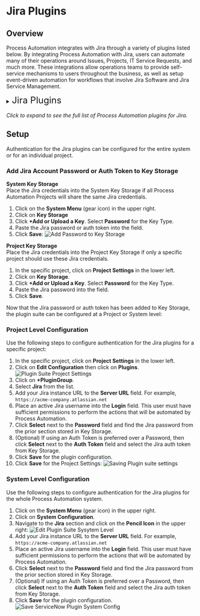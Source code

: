 # Jira Plugins

## Overview

Process Automation integrates with Jira through a variety of plugins listed below.
By integrating Process Automation with Jira, users can automate many of their operations around Issues, Projects, IT Service Requests, and much more.
These integrations allow operations teams to provide self-service mechanisms to users throughout the business, as well as setup event-driven automation for workflows that involve Jira Software and Jira Service Management.

<details><summary> <font size="5">Jira Plugins</font>
</summary>

|Plugin Name| Plugin Type| Description|
|:---------------------------------------------------------|:---------------------------------------------------------:|:---------------------------------------------------------|
|[**Search Assigned Issues**](/manual/workflow-steps/jira.html#jira-issue-assigned)|Job Step|Search assigned issues by user.|
|[**Check Issue Exists**](/manual/workflow-steps/jira.html#jira-issue-check-exist)|Job Step|Check if the Jira issue exists by key.|
|[**Comment on Issue**](/manual/workflow-steps/jira.html#jira-issue-comment)|Job Step|Append comments to a Jira issue.|
|[**Create Issue**](/manual/workflow-steps/jira.html#jira-issue-create)|Job Step|Creates a new Jira issue.|
|[**Update Issue**](/manual/workflow-steps/jira.html#jira-issue-update)|Job Step|Updates an existing Jira issue.|
|[**Retrieve Issue**](/manual/workflow-steps/jira.html#jira-issue-get-data)|Job Step|View the data of an existing Jira issue.|
|[**Comment on Issue**](/manual/notifications/jira.html#jira-issue-notification-comment)|Notification|Append comments to a Jira issue.|
|[**Create Issue**](/manual/notifications/jira.html#jira-issue-notification-create)|Notification|Creates a new Jira issue.|
</details>
<br>
<em>Click to expand to see the full list of Process Automation plugins for Jira.</em>

## Setup

Authentication for the Jira plugins can be configured for the entire system or for an individual project.

### Add Jira Account Password or Auth Token to Key Storage

**System Key Storage**
<br>Place the Jira credentials into the System Key Storage if all Process Automation Projects will share the same Jira credentials.
1. Click on the **System Menu** (gear icon) in the upper right.
2. Click on **Key Storage**
3. Click **+Add or Upload a Key**. Select **Password** for the Key Type.
4. Paste the Jira password or auth token into the field.
5. Click **Save**:
   ![Add Password to Key Storage](@assets/img/jira-add-pw-keystorage.png)

**Project Key Storage**
<br>Place the Jira credentials into the Project Key Storage if only a specific project should use these Jira credentials.
1. In the specific project, click on **Project Settings** in the lower left.
2. Click on **Key Storage**.
3. Click **+Add or Upload a Key**. Select **Password** for the Key Type.
4. Paste the Jira password into the field.
5. Click **Save**.

Now that the Jira password or auth token has been added to Key Storage, the plugin suite can be configured at a Project or System level:


### Project Level Configuration
Use the following steps to configure authentication for the Jira plugins for a specific project:

1. In the specific project, click on **Project Settings** in the lower left.
2. Click on **Edit Configuration** then click on **Plugins**.
   ![Plugin Suite Project Settings](@assets/img/plugin-groups-project-settings.png)<br>
3. Click on **+PluginGroup**.
4. Select **Jira** from the list.
5. Add your Jira instance URL to the **Server URL** field. For example, `https://acme-company.atlassian.net`
6. Place an active Jira username into the **Login** field. This user must have sufficient permissions to perform the actions that will be automated by Process Automation.
7. Click **Select** next to the **Password** field and find the Jira password from the prior section stored in Key Storage.
8. (Optional) If using an Auth Token is preferred over a Password, then click **Select** next to the **Auth Token** field and select the Jira auth token from Key Storage.
9. Click **Save** for the plugin configuration.
10. Click **Save** for the Project Settings:
    ![Saving Plugin suite settings](@assets/img/jira-save-plugin-suite-project.png)<br>

### System Level Configuration

Use the following steps to configure authentication for the Jira plugins for the whole Process Automation system.

1. Click on the **System Menu** (gear icon) in the upper right.
2. Click on **System Configuration**.
3. Navigate to the **Jira** section and click on the **Pencil Icon** in the upper right:
   ![Edit Plugin Suite Sysytem Level](@assets/img/jira-edit-system-plugin-suite.png)
4. Add your Jira instance URL to the **Server URL** field. For example, `https://acme-company.atlassian.net`
5. Place an active Jira username into the **Login** field. This user must have sufficient permissions to perform the actions that will be automated by Process Automation.
6. Click **Select** next to the **Password** field and find the Jira password from the prior section stored in Key Storage.
7. (Optional) If using an Auth Token is preferred over a Password, then click **Select** next to the **Auth Token** field and select the Jira auth token from Key Storage.
8. Click **Save** for the plugin configuration.
   ![Save ServiceNow Plugin System Config](@assets/img/jira-save-system-plugin-suite.png)